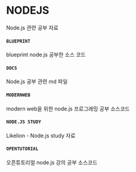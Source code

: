 # NODEJS

Node.js 관련 공부 자료

#### ```BLUEPRINT```
blueprint node.js 공부한 소스 코드 

#### ```DOCS```
Node.js 공부 관련 md 파일

#### ```MODERNWEB```
modern web을 위한 node.js 프로그래밍 공부 소스코드 

#### ```NODE.JS STUDY```
Likelion - Node.js study 자료 

#### ```OPENTUTORIAL```

오픈튜토리얼 node.js 강의 공부 소스코드 